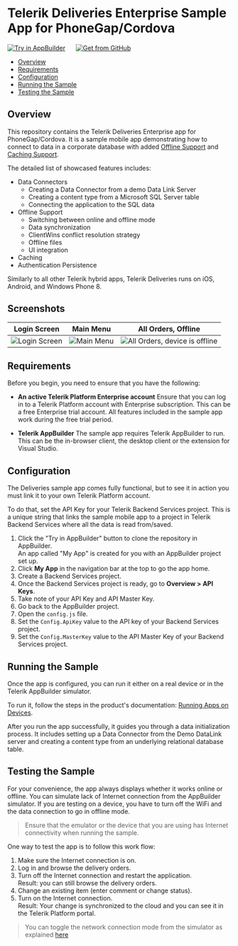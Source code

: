 
# Telerik Deliveries Enterprise Sample App for PhoneGap/Cordova

<a href="https://platform.telerik.com/#appbuilder/clone/https://github.com/telerik/platform-deliveries-hybrid-dl" target="_blank"><img src="http://docs.telerik.com/platform/samples/images/try-in-appbuilder.png" alt="Try in AppBuilder" title="Try in Telerik Platform" /></a> <a href="https://github.com/telerik/platform-deliveries-hybrid-dl" target="_blank"><img style="padding-left:20px" src="http://docs.telerik.com/platform/samples/images/get-github.png" alt="Get from GitHub" title="Get from GitHub"></a>

* [Overview](#overview)
* [Requirements](#requirements)
* [Configuration](#configuration)
* [Running the Sample](#running-the-sample)
* [Testing the Sample](#test-the-sample)

## Overview

This repository contains the Telerik Deliveries Enterprise app for PhoneGap/Cordova. It is a sample mobile app demonstrating how to connect to data in a corporate database with added [Offline Support](http://docs.telerik.com/platform/backend-services/javascript/offline-support/introduction) and [Caching Support](http://docs.telerik.com/platform/backend-services/javascript/caching/introduction).

The detailed list of showcased features includes:

* Data Connectors
  * Creating a Data Connector from a demo Data Link Server
  * Creating a content type from a Microsoft SQL Server table
  * Connecting the application to the SQL data
* Offline Support
  * Switching between online and offline mode
  * Data synchronization
  * ClientWins conflict resolution strategy
  * Offline files
  * UI integration
* Caching
* Authentication Persistence

Similarly to all other Telerik hybrid apps, Telerik Deliveries runs on iOS, Android, and Windows Phone 8.

## Screenshots

Login Screen|Main Menu|All Orders, Offline
---|---|---
![Login Screen](https://raw.githubusercontent.com/telerik/platform-deliveries-hybrid-dl/master/screenshots/login-screen.png)|![Main Menu](https://raw.githubusercontent.com/telerik/platform-deliveries-hybrid-dl/master/screenshots/main-menu.png)|![All Orders, device is offline](https://raw.githubusercontent.com/telerik/platform-deliveries-hybrid-dl/master/screenshots/all-orders-offline.png)

## Requirements

Before you begin, you need to ensure that you have the following:

- **An active Telerik Platform Enterprise account**
Ensure that you can log in to a Telerik Platform account with Enterprise subscription. This can be a free Enterprise trial account. All features included in the sample app work during the free trial period.

- **Telerik AppBuilder** The sample app requires Telerik AppBuilder to run. This can be the in-browser client, the desktop client or the extension for Visual Studio.

## Configuration

The Deliveries sample app comes fully functional, but to see it in action you must link it to your own Telerik Platform account.

To do that, set the API Key for your Telerik Backend Services project. This is a unique string that links the sample mobile app to a project in Telerik Backend Services where all the data is read from/saved.

1. Click the "Try in AppBuilder" button to clone the repository in AppBuilder.<br>
	An app called "My App" is created for you with an AppBuilder project set up.
2. Click **My App** in the navigation bar at the top to go the app home.
3. Create a Backend Services project.
4. Once the Backend Services project is ready, go to **Overview > API Keys**.
5. Take note of your API Key and API Master Key.
6. Go back to the AppBuilder project.
3. Open the `config.js` file.
4. Set the `Config.ApiKey` value to the API key of your Backend Services project.
5. Set the `Config.MasterKey` value to the API Master Key of your Backend Services project.

## Running the Sample

Once the app is configured, you can run it either on a real device or in the Telerik AppBuilder simulator.

To run it, follow the steps in the product's documentation: [Running Apps on Devices](http://docs.telerik.com/platform/appbuilder/testing-your-app/running-on-devices/working-with-devices).

After you run the app successfully, it guides you through a data initialization process. It includes setting up a Data Connector from the Demo DataLink server and creating a content type from an underlying relational database table.

## Testing the Sample

For your convenience, the app always displays whether it works online or offline. You can simulate lack of Internet connection from the AppBuilder simulator. If you are testing on a device, you have to turn off the WiFi and the data connection to go in offline mode.

> Ensure that the emulator or the device that you are using has Internet connectivity when running the sample.

One way to test the app is to follow this work flow:

1. Make sure the Internet connection is on.
2. Log in and browse the delivery orders.
3. Turn off the Internet connection and restart the application.<br>
	Result: you can still browse the delivery orders.
4. Change an existing item (enter comment or change status).
5. Turn on the Internet connection.<br>
	Result: Your change is synchronized to the cloud and you can see it in the Telerik Platform portal.

> You can toggle the network connection mode from the simulator as explained [here](http://docs.telerik.com/platform/appbuilder/testing-your-app/running-apps-in-simulator/simulate-network)
